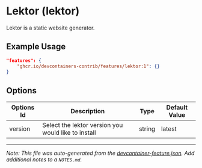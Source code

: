 
# Lektor (lektor)

Lektor is a static website generator.

## Example Usage

```json
"features": {
    "ghcr.io/devcontainers-contrib/features/lektor:1": {}
}
```

## Options

| Options Id | Description | Type | Default Value |
|-----|-----|-----|-----|
| version | Select the lektor version you would like to install | string | latest |



---

_Note: This file was auto-generated from the [devcontainer-feature.json](https://github.com/devcontainers-contrib/features/blob/main/src/lektor/devcontainer-feature.json).  Add additional notes to a `NOTES.md`._
